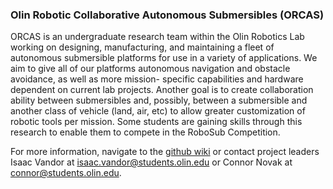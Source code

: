 ### Olin Robotic Collaborative Autonomous Submersibles (ORCAS)
ORCAS is an undergraduate research team within the Olin Robotics Lab working on
designing, manufacturing, and maintaining a fleet of autonomous submersible
platforms for use in a variety of applications. We aim to give all of our
platforms autonomous navigation and obstacle avoidance, as well as more mission-
specific capabilities and hardware dependent on current lab projects. Another
goal is to create collaboration ability between submersibles and, possibly,
between a submersible and another class of vehicle (land, air, etc) to allow
greater customization of robotic tools per mission. Some students are gaining
skills through this research to enable them to compete in the RoboSub
Competition.

For more information, navigate to the
[github wiki](https://github.com/olinrobotics/orcas/wiki) or contact project
leaders Isaac Vandor at isaac.vandor@students.olin.edu or Connor Novak at
connor@students.olin.edu.
